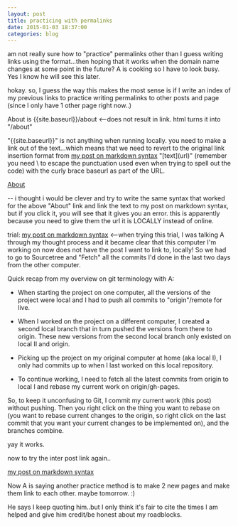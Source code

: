 ```yaml
---
layout: post
title: practicing with permalinks
date: 2015-01-03 18:37:00
categories: blog
---
```

am not really sure how to "practice" permalinks other than I guess writing links using the format...then hoping that it works when the domain name changes at some point in the future? A is cooking so I have to look busy. Yes I know he will see this later.

hokay. so, I guess the way this makes the most sense is if I write an index of my previous links to practice writing permalinks to other posts and page (since I only have 1 other page right now..) 

About is {{site.baseurl}}/about <--does not result in link. html turns it into "/about"

"{{site.baseurl}}" is not anything when running locally. you need to make a link out of the text...which means that we need to revert to the original link insertion format from [my post on markdown syntax]({{site.baseurl}}/syntax-2.html) "\[text\]\(url\)" (remember you need \ to escape the punctuation used even when trying to spell out the code) with the curly brace baseurl as part of the URL. 

[About]({{site.baseurl}}/about)

-- i thought i would be clever and try to write the same syntax that worked for the above "About" link and link the text to my post on markdown syntax, but if you click it, you will see that it gives you an error. this is apparently because you need to give them the url it is LOCALLY instead of online. 

trial: [my post on markdown syntax]({{site.baseurl}}/blog/2015/01/01/syntax-2.html) <--when trying this trial, I was talking A through my thought process and it became clear that this computer I'm working on now does not have the post I want to link to, locally! So we had to go to Sourcetree and "Fetch" all the commits I'd done in the last two days from the other computer.

Quick recap from my overview on git terminology with A:

* When starting the project on one computer, all the versions of the project were local and I had to push all commits to "origin"/remote for live.

* When I worked on the project on a different computer, I created a second local branch that in turn pushed the versions from there to origin. These new versions from the second local branch only existed on local II and origin.

* Picking up the project on my original computer at home (aka local I), I only had commits up to when I last worked on this local repository.

* To continue working, I need to fetch all the latest commits from origin to local I and rebase my current work on origin/gh-pages. 

So, to keep it unconfusing to Git, I commit my current work (this post) without pushing. Then you right click on the thing you want to rebase on (you want to rebase current changes to the origin, so right click on the last commit that you want your current changes to be implemented on), and the branches combine.

yay it works.

now to try the inter post link again..

[my post on markdown syntax]({{site.baseurl}}/blog/2015/01/01/syntax-2.html)

Now A is saying another practice method is to make 2 new pages and make them link to each other. maybe tomorrow. :) 

He says I keep quoting him..but I only think it's fair to cite the times I am helped and give him credit/be honest about my roadblocks.